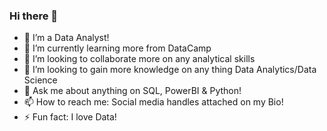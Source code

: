 ### Hi there 👋

- 🔭 I’m a Data Analyst! 
- 🌱 I’m currently learning more from DataCamp
- 👯 I’m looking to collaborate more on any analytical skills
- 🤔 I’m looking to gain more knowledge on any thing Data Analytics/Data Science 
- 💬 Ask me about anything on SQL, PowerBI & Python!
- 📫 How to reach me: Social media handles attached on my Bio!
- ⚡ Fun fact: I love Data! 

